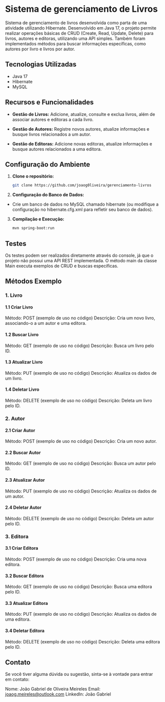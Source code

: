 # Sistema de gerenciamento de Livros

Sistema de gerenciamento de livros desenvolvida como parta de uma atividade utilizando Hibernate. 
Desenvolvido em Java 17, o projeto permite realizar operações básicas de CRUD (Create, Read, Update, Delete) para livros, 
autores e editoras, utilizando uma API simples. Também foram implementados métodos para buscar informações específicas, 
como autores por livro e livros por autor.

## Tecnologias Utilizadas

- Java 17
- Hibernate
- MySQL

## Recursos e Funcionalidades

- **Gestão de Livros:** Adicione, atualize, consulte e exclua livros, além de associar autores e editoras a cada livro.

- **Gestão de Autores:** Registre novos autores, atualize informações e busque livros relacionados a um autor.

- **Gestão de Editoras:** Adicione novas editoras, atualize informações e busque autores relacionados a uma editora.

## Configuração do Ambiente

1. **Clone o repositório:**

   ```bash
   git clone https://github.com/joaog0liveira/gerenciamento-livros
   ```

2. **Configuração do Banco de Dados:**

- Crie um banco de dados no MySQL chamado hibernate (ou modifique a configuração no hibernate.cfg.xml para refletir seu banco de dados).

3. **Compilação e Execução:**

   ```bash
   mvn spring-boot:run
   ```

## Testes
Os testes podem ser realizados diretamente através do console, já que o projeto não possui uma API REST implementada. 
O método main da classe Main executa exemplos de CRUD e buscas específicas.

## Métodos Exemplo

### 1. Livro
#### 1.1 Criar Livro
Método: POST (exemplo de uso no código)
Descrição: Cria um novo livro, associando-o a um autor e uma editora.

#### 1.2 Buscar Livro
Método: GET (exemplo de uso no código)
Descrição: Busca um livro pelo ID.

#### 1.3 Atualizar Livro
Método: PUT (exemplo de uso no código)
Descrição: Atualiza os dados de um livro.

#### 1.4 Deletar Livro
Método: DELETE (exemplo de uso no código)
Descrição: Deleta um livro pelo ID.

### 2. Autor
#### 2.1 Criar Autor
Método: POST (exemplo de uso no código)
Descrição: Cria um novo autor.

#### 2.2 Buscar Autor
Método: GET (exemplo de uso no código)
Descrição: Busca um autor pelo ID.

#### 2.3 Atualizar Autor
Método: PUT (exemplo de uso no código)
Descrição: Atualiza os dados de um autor.

#### 2.4 Deletar Autor
Método: DELETE (exemplo de uso no código)
Descrição: Deleta um autor pelo ID.

### 3. Editora
#### 3.1 Criar Editora
Método: POST (exemplo de uso no código)
Descrição: Cria uma nova editora.

#### 3.2 Buscar Editora
Método: GET (exemplo de uso no código)
Descrição: Busca uma editora pelo ID.

#### 3.3 Atualizar Editora
Método: PUT (exemplo de uso no código)
Descrição: Atualiza os dados de uma editora.

#### 3.4 Deletar Editora
Método: DELETE (exemplo de uso no código)
Descrição: Deleta uma editora pelo ID.

## Contato
Se você tiver alguma dúvida ou sugestão, sinta-se à vontade para entrar em contato:

Nome: João Gabriel de Oliveira Meireles
Email: joaog.meireles@outlook.com
LinkedIn: João Gabriel
